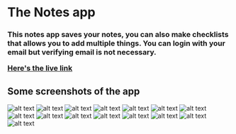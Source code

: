 <h1>The Notes app</h1>

<h3>This notes app saves your notes, you can also make checklists that 
allows you to add multiple things. You can login with your email but verifying
email is not necessary. 

<a href = "http://online-todo.herokuapp.com/" target = "_new">Here's the live link</a>

<h2>Some screenshots of the app</h2>

![alt text](/screenshots/django.png)
![alt text](/screenshots/Screenshot(394).png)
![alt text](/screenshots/Screenshot(394).png)
![alt text](/screenshots/Screenshot(395).png)
![alt text](/screenshots/Screenshot(400).png)
![alt text](/screenshots/Screenshot(401).png)
![alt text](/screenshots/Screenshot(402).png)
![alt text](/screenshots/Screenshot(403).png)
![alt text](/screenshots/Screenshot(404).png)
![alt text](/screenshots/Screenshot(405).png)
![alt text](/screenshots/Screenshot(407).png)
![alt text](/screenshots/Screenshot(408).png)
![alt text](/screenshots/Screenshot(409).png)
![alt text](/screenshots/Screenshot(410).png)
![alt text](/screenshots/Screenshot(412).png)


